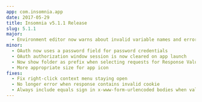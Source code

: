 ```yaml
---
app: com.insomnia.app
date: 2017-05-29
title: Insomnia v5.1.1 Release
slug: 5.1.1
major:
  - Environment editor now warns about invalid variable names and errors
minor:
  - OAuth now uses a password field for password credentials
  - OAuth authorization window session is now cleared on app launch
  - Now show folder as prefix when selecting requests for Response Value tag
  - More appropriate size for app icon
fixes:
  - Fix right-click context menu staying open
  - No longer error when response contains invalid cookie
  - Always include equals sign in x-www-form-urlencoded bodies when value is empty
---
```

